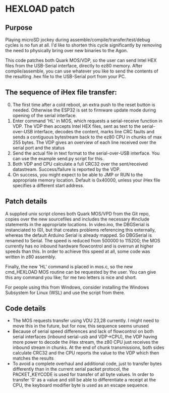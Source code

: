 # HEXLOAD patch
## Purpose
Playing microSD jockey during assemble/compile/transfer/test/debug cycles is no fun at all. I'd like to shorten this cycle significantly by removing the need to physically bring over new binaries to the Agon.

This code patches both Quark MOS/VDP, so the user can send Intel HEX files from the USB-Serial interface, directly to ez80 memory.
After compile/assemble, you can use whatever you like to send the contents of the resulting .hex file to the USB-Serial port from your PC.

## The sequence of iHex file transfer:
0. The first time after a cold reboot, an extra push to the reset button is needed. Otherwise the ESP32 is set to firmware update mode during opening of the serial interface. 
1. Enter command 'HL' in MOS, which requests a serial-receive function in VDP. The VDP then accepts Intel HEX files, sent as text to the serial-over-USB interface, decodes the content, marks line CRC faults and sends a contiguous bytestream back to the ez80 CPU in chunks of max 255 bytes. The VDP gives an overview of each line received over the serial port and the status
2. Send the actual file in text format to the serial-over-USB interface. You can use the example send.py script for this.
3. Both VDP and CPU calculate a full CRC32 over the sent/received datastream. Success/failure is reported by the VDP.
4. On success, you might expect to be able to JMP or RUN to the appropriate memory location. Default is 0x40000, unless your iHex file specifies a different start address. 

## Patch details
A supplied unix script clones both Quark MOS/VPD from the Git repo, copies over the new sourcefiles and includes the necessary #include statements in the appropriate locations.
In video.ino, the DBGSerial is instanciated to (0), but that creates problems referencing this externally, whereas the default Arduino Serial is already mapped. So DBGSerial is renamed to Serial. The speed is reduced from 500000 to 115200; the MOS currently has no inbound hardware flowcontrol and is overrun at higher speeds than this. In order to achieve this speed at all, some code was written in z80 assembly.

Finally, the new 'HL' command is placed in mos.c, so the new cmd_HEXLOAD MOS routine can be requested by the user. You can give this any command you like; for me two letters is nice and short.

For people using this from Windows, consider installing the Windows Subsystem for Linux (WSL) and use the script from there.

## Code details
- The MOS requests transfer using VDU 23,28 currently. I might need to move this in the future, but for now, this sequence seems unused
- Because of serial speed differences and lack of flowcontrol on both serial interfaces (inbound serial-usb and VDP->CPU), the VDP having more power to decode the iHex stream, the z80 CPU just receives the inbound stream in chunks. At the end of chunk transmissions, both sides calculate CRC32 and the CPU reports the value to the VDP which then matches the results
- To avoid a complete overhaul and additional code, just to transfer bytes differently than in the current serial packet protocol, the PACKET_KEYCODE is used for transfer of all byte values. In order to transfer '0' as a value and still be able to differentiate a receipt at the CPU, the keyboard modifier byte is used as an escape sequence.
